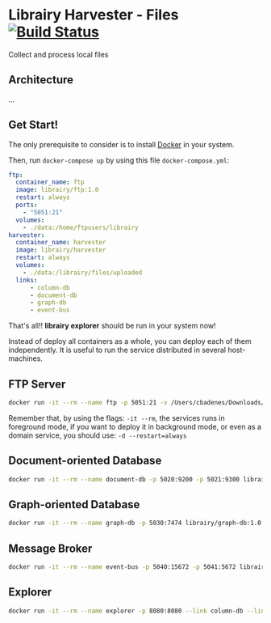 # Librairy Harvester - Files [![Build Status](https://travis-ci.org/librairy/harvester-file.svg?branch=develop)](https://travis-ci.org/librairy/harvester-file)

Collect and process local files

## Architecture

...

## Get Start!

The only prerequisite to consider is to install [Docker](https://www.docker.com/) in your system.

Then, run `docker-compose up` by using this file `docker-compose.yml`:  

```yml
ftp:
  container_name: ftp
  image: librairy/ftp:1.0
  restart: always
  ports:
    - "5051:21"
  volumes:
    - ./data:/home/ftpusers/librairy
harvester:
  container_name: harvester
  image: librairy/harvester
  restart: always
  volumes:
    - ./data:/librairy/files/uploaded
  links:
      - column-db
      - document-db
      - graph-db
      - event-bus
```

That's all!! **librairy explorer** should be run in your system now!

Instead of deploy all containers as a whole, you can deploy each of them independently. It is useful to run the service distributed in several host-machines.

## FTP Server

```sh
docker run -it --rm --name ftp -p 5051:21 -v /Users/cbadenes/Downloads/ftp:/librairy/files/uploaded librairy/ftp:1.0
```

Remember that, by using the flags: `-it --rm`, the services runs in foreground mode, if you want to deploy it in background mode,  or even as a domain service, you should use: `-d --restart=always`

## Document-oriented Database

```sh
docker run -it --rm --name document-db -p 5020:9200 -p 5021:9300 librairy/document-db:1.0
```

## Graph-oriented Database

```sh
docker run -it --rm --name graph-db -p 5030:7474 librairy/graph-db:1.0
```

## Message Broker

```sh
docker run -it --rm --name event-bus -p 5040:15672 -p 5041:5672 librairy/event-bus:1.0
```

## Explorer

```sh
docker run -it --rm --name explorer -p 8080:8080 --link column-db --link document-db --link graph-db --link event-bus librairy/explorer
```
